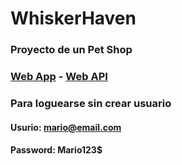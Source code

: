 # WhiskerHaven 

### Proyecto de un Pet Shop
### [Web App](https://whiskerhaven.azurewebsites.net/) - [Web API](https://whiskerhavenapi.azurewebsites.net/swagger/index.html)

### Para loguearse sin crear usuario
#### Usurio: mario@email.com
#### Password: Mario123$
